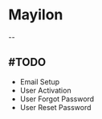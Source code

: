
# Mayilon
--

#TODO
-
- Email Setup 
- User Activation
- User Forgot Password
- User Reset Password
